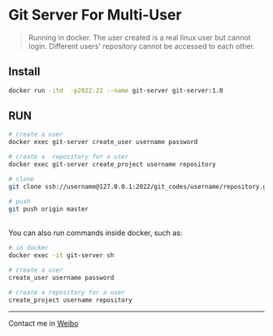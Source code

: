 # Git Server For Multi-User

> Running in docker. The user created is a real linux user but cannot login. Different users' repository cannot be accessed to each other.

## Install

```bash
docker run -itd  -p2022:22 --name git-server git-server:1.0
```

## RUN

```bash
# create a user
docker exec git-server create_user username password

# create a  repository for a user
docker exec git-server create_project username repository

# clone
git clone ssh://username@127.0.0.1:2022/git_codes/username/repository.git

# push
git push origin master
```

<br>
You can also run commands inside docker, such as:

```bash
# in docker
docker exec -it git-server sh

# create a user
create_user username password

# create a repository for a user
create_project username repository
```

-------
Contact me in [Weibo](https://weibo.com/shiboooo)
